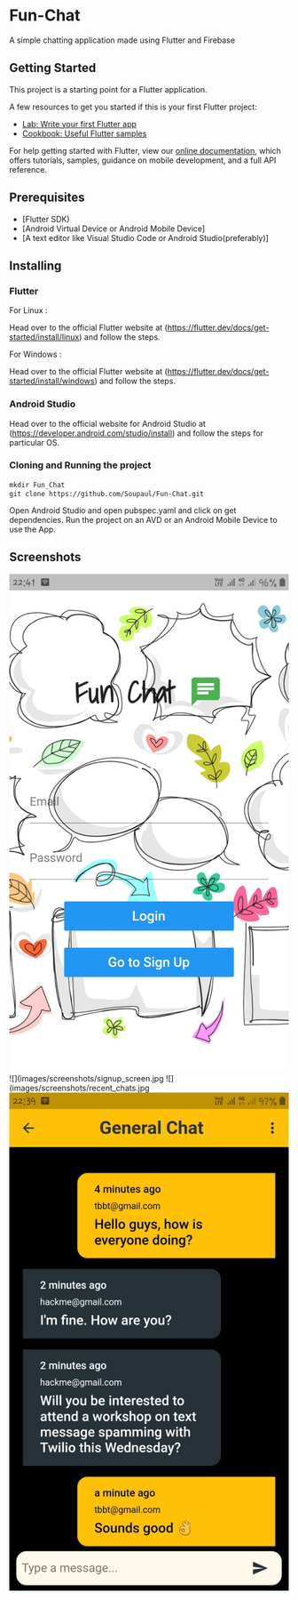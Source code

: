 # Fun-Chat

A simple chatting application made using Flutter and Firebase

## Getting Started

This project is a starting point for a Flutter application.

A few resources to get you started if this is your first Flutter project:

- [Lab: Write your first Flutter app](https://flutter.dev/docs/get-started/codelab)
- [Cookbook: Useful Flutter samples](https://flutter.dev/docs/cookbook)

For help getting started with Flutter, view our
[online documentation](https://flutter.dev/docs), which offers tutorials,
samples, guidance on mobile development, and a full API reference.

## Prerequisites

- [Flutter SDK)
- [Android Virtual Device or Android Mobile Device]
- [A text editor like Visual Studio Code or Android Studio(preferably)]

## Installing

### Flutter

For Linux :

Head over to the official Flutter website at (https://flutter.dev/docs/get-started/install/linux) and follow the steps.

For Windows :

Head over to the official Flutter website at (https://flutter.dev/docs/get-started/install/windows) and follow the steps.

### Android Studio

Head over to the official website for Android Studio at (https://developer.android.com/studio/install) and follow the steps for particular OS.

### Cloning and Running the project

```
mkdir Fun_Chat
git clone https://github.com/Soupaul/Fun-Chat.git

```
Open Android Studio and open pubspec.yaml and click on get dependencies.
Run the project on an AVD or an Android Mobile Device to use the App.

## Screenshots

![](images/screenshots/login_screen.jpg)
![](images/screenshots/signup_screen.jpg
![](images/screenshots/recent_chats.jpg
![](images/screenshots/chat_screen.jpg)


